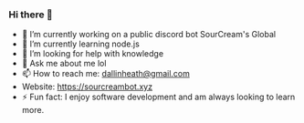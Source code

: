 ### Hi there 👋

- 🔭 I’m currently working on a public discord bot SourCream's Global
- 🌱 I’m currently learning node.js
- 🤔 I’m looking for help with knowledge
- 💬 Ask me about me lol
- 📫 How to reach me: dallinheath@gmail.com
- Website: https://sourcreambot.xyz
- ⚡ Fun fact: I enjoy software development and am always looking to learn more.

<!--
**SourCreamCulture/SourCreamCulture** is a ✨ _special_ ✨ repository because its `README.md` (this file) appears on your GitHub profile.

Here are some ideas to get you started:

- 🔭 I’m currently working on a public discord bot
- 🌱 I’m currently learning node.js
- 👯 I’m looking to collaborate on nothing atm
- 🤔 I’m looking for help with nothing atm
- 💬 Ask me about me lol
- 📫 How to reach me: dallinheath@gmail.com
- ⚡ Fun fact: I enjoy software development and am always looking to learn more.
-->

